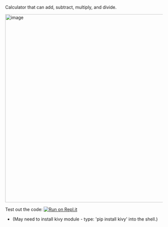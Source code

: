 Calculator that can add, subtract, multiply, and divide.

<img width="602" alt="image" src="https://user-images.githubusercontent.com/98798914/156965685-4d3e7f4b-8b3b-4a07-b960-bb0ac1e008c2.png">


Test out the code: [![Run on Repl.it](https://repl.it/badge/github/vikrameast/calculator)](https://replit.com/join/vbullgybfm-vikrameast)

- (May need to install kivy module - type: 'pip install kivy' into the shell.)
